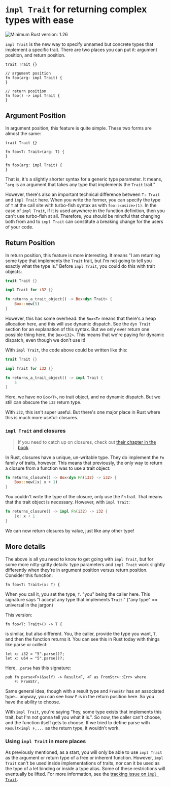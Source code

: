 # `impl Trait` for returning complex types with ease

![Minimum Rust version: 1.26](https://img.shields.io/badge/Minimum%20Rust%20Version-1.26-brightgreen.svg)

`impl Trait` is the new way to specify unnamed but concrete types that
implement a specific trait. There are two places you can put it: argument
position, and return position.

```rust,ignore
trait Trait {}

// argument position
fn foo(arg: impl Trait) {
}

// return position
fn foo() -> impl Trait {
}
```

## Argument Position

In argument position, this feature is quite simple. These two forms are
almost the same:

```rust,ignore
trait Trait {}

fn foo<T: Trait>(arg: T) {
}

fn foo(arg: impl Trait) {
}
```

That is, it's a slightly shorter syntax for a generic type parameter. It
means, "`arg` is an argument that takes any type that implements the `Trait`
trait."

However, there's also an important technical difference between `T: Trait`
and `impl Trait` here. When you write the former, you can specify the type of
`T` at the call site with turbo-fish syntax as with `foo::<usize>(1)`. In the
case of `impl Trait`, if it is used anywhere in the function definition, then
you can't use turbo-fish at all. Therefore, you should be mindful that
changing both from and to `impl Trait` can constitute a breaking change for
the users of your code.

## Return Position

In return position, this feature is more interesting. It means "I am
returning some type that implements the `Trait` trait, but I'm not going to
tell you exactly what the type is." Before `impl Trait`, you could do this
with trait objects:

```rust
trait Trait {}

impl Trait for i32 {}

fn returns_a_trait_object() -> Box<dyn Trait> {
    Box::new(5)
}
```

However, this has some overhead: the `Box<T>` means that there's a heap
allocation here, and this will use dynamic dispatch. See the `dyn Trait`
section for an explanation of this syntax. But we only ever return one
possible thing here, the `Box<i32>`. This means that we're paying for dynamic
dispatch, even though we don't use it!

With `impl Trait`, the code above could be written like this:

```rust
trait Trait {}

impl Trait for i32 {}

fn returns_a_trait_object() -> impl Trait {
    5
}
```

Here, we have no `Box<T>`, no trait object, and no dynamic dispatch. But we
still can obscure the `i32` return type.

With `i32`, this isn't super useful. But there's one major place in Rust
where this is much more useful: closures.

### `impl Trait` and closures

> If you need to catch up on closures, check out [their chapter in the
> book](https://doc.rust-lang.org/book/second-edition/ch13-01-closures.html).

In Rust, closures have a unique, un-writable type. They do implement the `Fn`
family of traits, however. This means that previously, the only way to return
a closure from a function was to use a trait object:

```rust
fn returns_closure() -> Box<dyn Fn(i32) -> i32> {
    Box::new(|x| x + 1)
}
```

You couldn't write the type of the closure, only use the `Fn` trait. That means
that the trait object is necessary. However, with `impl Trait`:

```rust
fn returns_closure() -> impl Fn(i32) -> i32 {
    |x| x + 1
}
```

We can now return closures by value, just like any other type!

## More details

The above is all you need to know to get going with `impl Trait`, but for
some more nitty-gritty details: type parameters and `impl Trait` work
slightly differently when they're in argument position versus return
position. Consider this function:

```rust,ignore
fn foo<T: Trait>(x: T) {
```

When you call it, you set the type, `T`. "you" being the caller here. This
signature says "I accept any type that implements `Trait`." ("any type" ==
universal in the jargon)

This version:

```rust,ignore
fn foo<T: Trait>() -> T {
```

is similar, but also different. You, the caller, provide the type you want,
`T`, and then the function returns it. You can see this in Rust today with
things like parse or collect:

```rust,ignore
let x: i32 = "5".parse()?;
let x: u64 = "5".parse()?;
```

Here, `.parse` has this signature:

```rust,ignore
pub fn parse<F>(&self) -> Result<F, <F as FromStr>::Err> where
    F: FromStr,
```

Same general idea, though with a result type and `FromStr` has an associated
type... anyway, you can see how `F` is in the return position here. So you
have the ability to choose.

With `impl Trait`, you're saying "hey, some type exists that implements this
trait, but I'm not gonna tell you what it is.". So now, the caller can't
choose, and the function itself gets to choose. If we tried to define parse
with `Result<impl F,...` as the return type, it wouldn't work.

### Using `impl Trait` in more places

As previously mentioned, as a start, you will only be able to use `impl Trait`
as the argument or return type of a free or inherent function. However,
`impl Trait` can't be used inside implementations of traits, nor can it be
used as the type of a let binding or inside a type alias. Some of these
restrictions will eventually be lifted. For more information, see the
[tracking issue on `impl Trait`](https://github.com/rust-lang/rust/issues/34511).
